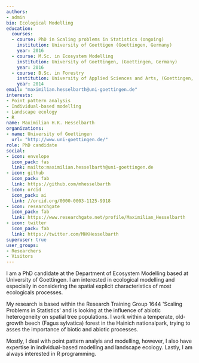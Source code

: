 ```yaml
---
authors:
- admin
bio: Ecological Modelling
education:
  courses:
  - course: PhD in Scaling problems in Statistics (ongoing)
    institution: University of Goettigen (Goettingen, Germany)
    year: 2016
  - course: M.Sc. in Ecosystem Modelling
    institution: University of Goettingen, (Goettingen, Germany)
    year: 2016
  - course: B.Sc. in Forestry
    institution: University of Applied Sciences and Arts, (Goettingen, Germany)
    year: 2014
email: "maximilian.hesselbarth@uni-goettingen.de"
interests:
- Point pattern analysis
- Individual-based modelling
- Landscape ecology
- R
name: Maximilian H.K. Hesselbarth
organizations:
- name: University of Goettingen
  url: "http://www.uni-goettingen.de/"
role: PhD candidate
social:
- icon: envelope
  icon_pack: fas
  link: mailto:maximilian.hesselbarth@uni-goettingen.de
- icon: github
  icon_pack: fab
  link: https://github.com/mhesselbarth
- icon: orcid
  icon_pack: ai
  link: //orcid.org/0000-0003-1125-9918
- icon: researchgate
  icon_pack: fab
  link: https://www.researchgate.net/profile/Maximilian_Hesselbarth
- icon: twitter
  icon_pack: fab
  link: https://twitter.com/MHKHesselbarth
superuser: true
user_groups:
- Researchers
- Visitors
---
```


I am a PhD candidate at the Department of Ecosystem Modelling based at University of Goettingen. I am interested in ecological modelling and especially in considering the spatial explicit characteristics of most ecologicals processes.

My research is based within the Research Training Group 1644 'Scaling Problems in Statistics' and is looking at the influence of abiotic heterogeneity on spatial tree populations. I work within a temperate, old-growth beech (Fagus sylvatica) forest in the Hainich nationalpark, trying to asses the importance of biotic and abiotic processes.

Mostly, I deal with point pattern analyis and modelling, however, I also have expertise in individual-based modelling and landscape ecology. Lastly, I am always interested in R programming.
